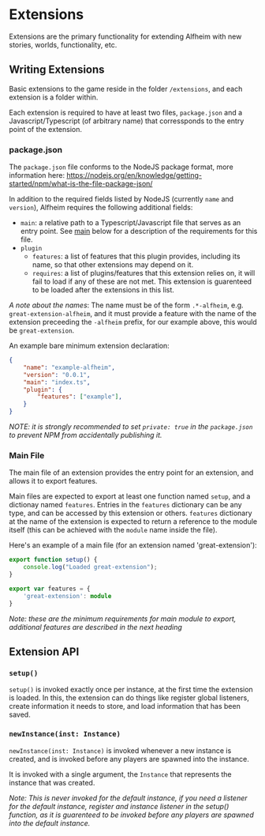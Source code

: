 # Extensions

Extensions are the primary functionality for extending Alfheim with new stories,
worlds, functionality, etc.

## Writing Extensions

Basic extensions to the game reside in the folder `/extensions`, and each 
extension is a folder within. 

Each extension is required to have at least two files, `package.json` and a
Javascript/Typescript (of arbitrary name) that corressponds to the entry point
of the extension.

### package.json

The `package.json` file conforms to the NodeJS package format, more information
here:
https://nodejs.org/en/knowledge/getting-started/npm/what-is-the-file-package-json/

In addition to the required fields listed by NodeJS (currently `name` and 
`version`), Alfheim requires the following additional fields:

  * `main`: a relative path to a Typescript/Javascript file that serves as
  an entry point. See [main](#main-file) below for a description of the requirements
  for this file.
  * `plugin`
    * `features`: a list of features that this plugin provides, including its 
    name, so that other extensions may depend on it.
    * `requires`: a list of plugins/features that this extension relies on, it
    will fail to load if any of these are not met. This extension is guarenteed to be loaded after the extensions in this list.

*A note about the names*: The name must be of the form `.*-alfheim`, e.g. 
`great-extension-alfheim`, and it must provide a feature with the name of the
extension preceeding the `-alfheim` prefix, for our example above, this would
be `great-extension`.

An example bare minimum extension declaration:

```JSON
{
    "name": "example-alfheim",
    "version": "0.0.1",
    "main": "index.ts",
    "plugin": {
        "features": ["example"],
    }
}
```

*NOTE: it is strongly recommended to set `private: true` in the `package.json`
to prevent NPM from accidentally publishing it.*

### Main File

The main file of an extension provides the entry point for an extension, and
allows it to export features.

Main files are expected to export at least one function named `setup`, and a
dictionay named `features`. Entries in the `features` dictionary can be
any type, and can be accessed by this extension or others. `features` dictionary
at the name of the extension is expected to return a reference to the module
itself (this can be achieved with the `module` name inside the file).

Here's an example of a main file (for an extension named 'great-extension'):

```TypeScript
export function setup() {
    console.log("Loaded great-extension");
}

export var features = {
    'great-extension': module
}
```

*Note: these are the minimum requirements for main module to export, additional
features are described in the next heading*

## Extension API

### `setup()`

`setup()` is invoked exactly once per instance, at the first time the extension
is loaded. In this, the extension can do things like register global listeners,
create information it needs to store, and load information that has been saved.

### `newInstance(inst: Instance)`

`newInstance(inst: Instance)` is invoked whenever a new instance is created, and is invoked
before any players are spawned into the instance.

It is invoked with a single argument, the `Instance` that represents the
instance that was created.

*Note: This is never invoked for the default instance, if you need a listener
for the default instance, register and instance listener in the setup()
function, as it is guarenteed to be invoked before any players are spawned into
the default instance.*